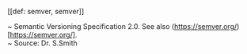 [[def: semver, semver]]

~ Semantic Versioning Specification 2.0. See also (https://semver.org/)[https://semver.org/].  
~ Source: Dr. S.Smith
